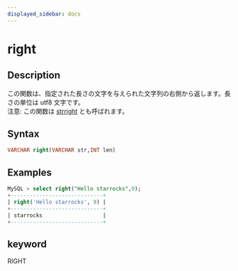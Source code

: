 ```yaml
---
displayed_sidebar: docs
---
```


# right

## Description

この関数は、指定された長さの文字を与えられた文字列の右側から返します。長さの単位は utf8 文字です。  
注意: この関数は [strright](strright.md) とも呼ばれます。

## Syntax

```SQL
VARCHAR right(VARCHAR str,INT len)
```

## Examples

```SQL
MySQL > select right("Hello starrocks",9);
+-----------------------------+
| right('Hello starrocks', 9) |
+-----------------------------+
| starrocks                   |
+-----------------------------+
```

## keyword

RIGHT
